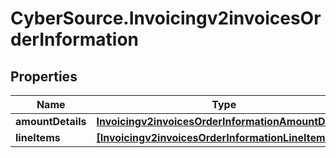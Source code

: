 # CyberSource.Invoicingv2invoicesOrderInformation

## Properties
Name | Type | Description | Notes
------------ | ------------- | ------------- | -------------
**amountDetails** | [**Invoicingv2invoicesOrderInformationAmountDetails**](Invoicingv2invoicesOrderInformationAmountDetails.md) |  | [optional] 
**lineItems** | [**[Invoicingv2invoicesOrderInformationLineItems]**](Invoicingv2invoicesOrderInformationLineItems.md) |  | [optional] 


